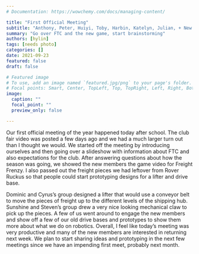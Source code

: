 ```yaml
---
# Documentation: https://wowchemy.com/docs/managing-content/

title: "First Official Meeting"
subtitle: "Anthony, Peter, Huiyi, Toby, Harbin, Katelyn, Julian, + New Members"
summary: "Go over FTC and the new game, start brainstorming"
authors: [hylin]
tags: [needs photo]
categories: []
date: 2021-09-23
featured: false
draft: false

# Featured image
# To use, add an image named `featured.jpg/png` to your page's folder.
# Focal points: Smart, Center, TopLeft, Top, TopRight, Left, Right, BottomLeft, Bottom, BottomRight.
image:
  caption: ""
  focal_point: ""
  preview_only: false

---
```

Our first official meeting of the year happened today after school. The club fair video was posted a few days ago and we had a much larger turn out than I thought we would. We started off the meeting by introducing ourselves and then going over a slideshow with information about FTC and also expectations for the club.  After answering questions about how the season was going, we showed the new members the game video for Freight Frenzy. I also passed out the freight pieces we had leftover from Rover Ruckus so that people could start prototyping designs for a lifter and drive base. 

Dominic and Cyrus’s group designed a lifter that would use a conveyor belt to move the pieces of freight up to the different levels of the shipping hub. Sunshine and Steven’s group drew a very nice looking mechanical claw to pick up the pieces. A few of us went around to engage the new members and show off a few of our old drive bases and prototypes to show them more about what we do on robotics. Overall, I feel like today’s meeting was very productive and many of the new members are interested in returning next week. We plan to start sharing ideas and prototyping in the next few meetings since we have an impending first meet, probably next month. 